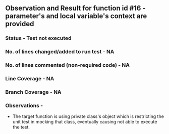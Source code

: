## Observation and Result for function id #16 - parameter's and local variable's context are provided

### Status - Test not executed

### No. of lines changed/added to run test - NA

### No. of lines commented (non-required code) - NA

### Line Coverage - NA

### Branch Coverage - NA

### Observations -
- The target function is using private class's object which is restricting
the unit test in mocking that class, eventually causing not able to execute 
the test.